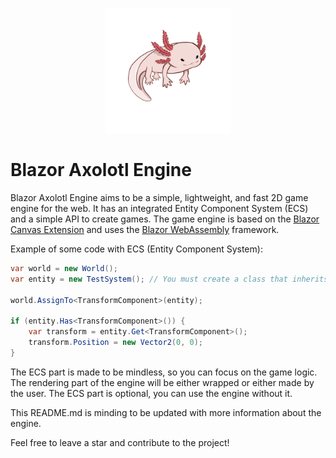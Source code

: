 <p align="center">
    <img src="assets/axolotl.png" width="200" height="200" alt="Blazor Axolotl Engine's mascot"/>
    <h1>Blazor Axolotl Engine</h1>
</p>

Blazor Axolotl Engine aims to be a simple, lightweight, and fast 2D game engine for the web. It has an integrated Entity Component System (ECS) and a simple API to create games.
The game engine is based on the [Blazor Canvas Extension](https://github.com/BlazorExtensions/Canvas) and uses the [Blazor WebAssembly](https://dotnet.microsoft.com/apps/aspnet/web-apps/client) framework.

Example of some code with ECS (Entity Component System):

```csharp
var world = new World();
var entity = new TestSystem(); // You must create a class that inherits from ISystem, it can be a tank, a player, a bullet, etc.

world.AssignTo<TransformComponent>(entity);

if (entity.Has<TransformComponent>()) {
    var transform = entity.Get<TransformComponent>();
    transform.Position = new Vector2(0, 0);
}
```

The ECS part is made to be mindless, so you can focus on the game logic. The rendering part of the engine will be either wrapped or either made by the user.
The ECS part is optional, you can use the engine without it. 

This README.md is minding to be updated with more information about the engine.

Feel free to leave a star and contribute to the project!